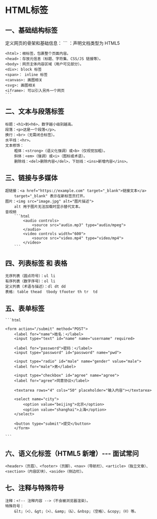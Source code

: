 # HTML标签
## 一、基础结构标签
 定义网页的骨架和基础信息：
    ```
    <!DOCTYPE html>‌：声明文档类型为 HTML5  
    
    ‌<html>‌：根标签，包裹整个页面内容。  
    ‌<head>‌：存放元信息（标题、字符集、CSS/JS 链接等）。  
    <body>‌：网页主体内容区域（用户可见部分）。  
    <div>: block 标签  
    <span>： inline 标签  
    <canvas>: 画图相关  
    <svg>: 画图相关  
    <iframe>: 可以引入另外一个网页   
    ```
## ‌二、文本与段落标签
    标题‌：<h1>到<h6>，数字越小级别越高。
    ‌段落‌：<p>这是一个段落</p>。
    ‌换行‌：<br>（无需闭合标签）。
    ‌水平线‌：<hr>。
    ‌文本修饰‌：
        粗体：<strong>（语义化强调）或<b>（仅视觉加粗）。
        斜体：<em>（强调）或<i>（图标或术语）。
        删除线：<del>删除内容</del>，下划线：<ins>新增内容</ins>。
## 三、链接与多媒体
    ‌超链接‌：<a href="https://example.com" target="_blank">链接文本</a>
        target="_blank" 表示在新标签页打开。
    ‌图片‌：<img src="image.jpg" alt="图片描述">
        alt 用于图片无法加载时显示替代文本。
    音视频
        ```html
            <audio controls>
                <source src="audio.mp3" type="audio/mpeg">
            </audio>
            <video controls width="600">
                <source src="video.mp4" type="video/mp4">
            </video>
        ```
## ‌四、列表标签 和 表格
    无序列表‌（圆点符号）：ul li
    ‌有序列表‌（数字序号）：ol li
    定义列表‌（术语与描述）：dl dt dd
    表格: table thead  tbody tfooter th tr  td
## 五、表单标签
    ```html

    <form action="/submit" method="POST"> 
        <label for="name">姓名：</label>
        <input type="text" id="name" name="username" required>

        <label for="password">密码：</label>
        <input type="password" id="password" name="pwd">

        <input type="radio" id="male" name="gender" value="male">
        <label for="male">男</label>

        <input type="checkbox" id="agree" name="agree">
        <label for="agree">同意协议</label>

        <textarea rows="4" cols="50" placeholder="输入内容"></textarea>

        <select name="city">
            <option value="beijing">北京</option>
            <option value="shanghai">上海</option>
        </select>

        <button type="submit">提交</button>
        </form>

    ```
## 六、语义化标签（HTML5 新增）--- 面试常问
    <header>（页眉）、<footer>（页脚）、<nav>（导航栏）、<article>（独立文章）、<section>（内容区块）、<aside>（侧边栏）。
## 七、注释与特殊符号
    ‌注释‌：<!-- 注释内容 -->（不会被浏览器渲染）。
    ‌特殊符号‌：
        &lt;（<）、&gt;（>）、&amp;（&）、&nbsp;（空格）、&copy;（©）等。
